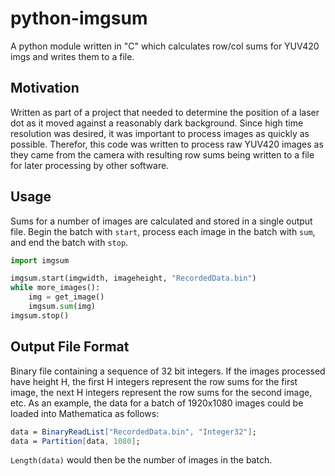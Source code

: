 # python-imgsum
A python module written in "C" which calculates row/col sums for YUV420 imgs and writes them to a file.

## Motivation
Written as part of a project that needed to determine the position of a laser dot as it moved against a reasonably 
dark background. Since high time resolution was desired, it was important to process images as quickly as possible.
Therefor, this code was written to process raw YUV420 images as they came from the camera with resulting row sums
being written to a file for later processing by other software.

## Usage
Sums for a number of images are calculated and stored in a single output file. Begin the batch with `start`, process each image in the batch with `sum`, and end the batch with `stop`.
```python
import imgsum

imgsum.start(imgwidth, imageheight, "RecordedData.bin")
while more_images():
    img = get_image()
    imgsum.sum(img)
imgsum.stop()
```
## Output File Format
Binary file containing a sequence of 32 bit integers. If the images processed have height H, the first H integers represent the row sums for the first image, the next H integers represent the row sums for the second image, etc. As an example, the data for a batch of 1920x1080 images could be loaded into Mathematica as follows:

```mathematica
data = BinaryReadList["RecordedData.bin", "Integer32"];
data = Partition[data, 1080];
```
`Length(data)` would then be the number of images in the batch.
